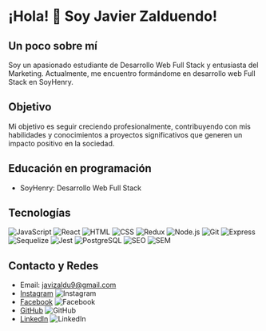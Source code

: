 # ¡Hola! 👋 Soy Javier Zalduendo!

## Un poco sobre mí

Soy un apasionado estudiante de Desarrollo Web Full Stack y entusiasta del Marketing. Actualmente, me encuentro formándome en desarrollo web Full Stack en SoyHenry.

## Objetivo

Mi objetivo es seguir creciendo profesionalmente, contribuyendo con mis habilidades y conocimientos a proyectos significativos que generen un impacto positivo en la sociedad.

## Educación en programación

- SoyHenry: Desarrollo Web Full Stack

## Tecnologías

![JavaScript](logos/javascript.png) ![React](logos/react.png) ![HTML](logos/html.png) ![CSS](logos/css.png) ![Redux](logos/redux.png) ![Node.js](logos/nodejs.png) ![Git](logos/git.png) ![Express](logos/express.png) ![Sequelize](logos/sequelize.png) ![Jest](logos/jest.png) ![PostgreSQL](logos/postgresql.png) ![SEO](logos/seo.png) ![SEM](logos/sem.png)

## Contacto y Redes

- Email: [javizaldu9@gmail.com](mailto:javizaldu9@gmail.com)
- [Instagram](https://www.instagram.com/javierzalduendo/) ![Instagram](logos/instagram.png)
- [Facebook](https://www.facebook.com/ZalduendoJavier/) ![Facebook](logos/facebook.png)
- [GitHub](https://github.com/JaviZaldu) ![GitHub](logos/github.png)
- [LinkedIn](https://www.linkedin.com/in/javier-zalduendo/) ![LinkedIn](logos/linkedin.png)
